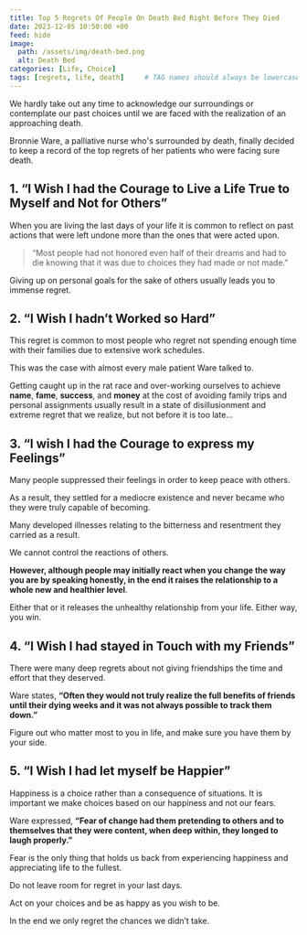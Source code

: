 ```yaml
---
title: Top 5 Regrets Of People On Death Bed Right Before They Died
date: 2023-12-05 10:50:00 +00
feed: hide
image:
  path: /assets/img/death-bed.png
  alt: Death Bed
categories: [Life, Choice]
tags: [regrets, life, death]     # TAG names should always be lowercase
---
```


We hardly take out any time to acknowledge our surroundings or contemplate our past choices until we are faced with the realization of an approaching death.

Bronnie Ware, a palliative nurse who's surrounded by death, finally decided to keep a record of the top regrets of her patients who were facing sure death.

## 1. “I Wish I had the Courage to Live a Life True to Myself and Not for Others”

When you are living the last days of your life it is common to reflect on past actions that were left undone more than the ones that were acted upon.

> “Most people had not honored even half of their dreams and had to die knowing that it was due to choices they had made or not made.” 

Giving up on personal goals for the sake of others usually leads you to immense regret.

## 2. “I Wish I hadn’t Worked so Hard”

This regret is common to most people who regret not spending enough time with their families due to extensive work schedules. 

This was the case with almost every male patient Ware talked to.

Getting caught up in the rat race and over-working ourselves to achieve **name**, **fame**, **success**, and **money** at the cost of avoiding family trips and personal assignments usually result in a state of disillusionment and extreme regret that we realize, but not before it is too late…

## 3. “I wish I had the Courage to express my Feelings”

Many people suppressed their feelings in order to keep peace with others. 

As a result, they settled for a mediocre existence and never became who they were truly capable of becoming. 

Many developed illnesses relating to the bitterness and resentment they carried as a result.

We cannot control the reactions of others. 

**However, although people may initially react when you change the way you are by speaking honestly, in the end it raises the relationship to a whole new and healthier level**. 

Either that or it releases the unhealthy relationship from your life. Either way, you win.

## 4. “I Wish I had stayed in Touch with my Friends”

There were many deep regrets about not giving friendships the time and effort that they deserved. 

Ware states, **“Often they would not truly realize the full benefits of friends until their dying weeks and it was not always possible to track them down.”**

Figure out who matter most to you in life, and make sure you have them by your side.

## 5. “I Wish I had let myself be Happier”

Happiness is a choice rather than a consequence of situations. It is important we make choices based on our happiness and not our fears. 

Ware expressed, **“Fear of change had them pretending to others and to themselves that they were content, when deep within, they longed to laugh properly.”**

Fear is the only thing that holds us back from experiencing happiness and appreciating life to the fullest. 

Do not leave room for regret in your last days. 

Act on your choices and be as happy as you wish to be.

In the end we only regret the chances we didn’t take.
